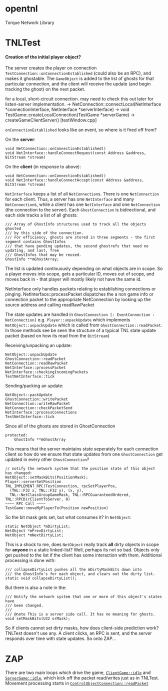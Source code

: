 opentnl
=======

Torque Network Library

# TNLTest

#### Creation of the initial player object?

The server creates the player on connection `TestConnection::onConnectionEstablished` (could
also be an RPC), and makes it ghostable. The `GameObject` is added to the list of ghosts for
that particular connection, and the client will receive the update (and begin tracking the
ghost) on the next packet.  

for a local, short-circuit connection.  may need to check this out later for listen-server 
implementation.
    -> NetConnection::connectLocal(NetInterface *connectionInterface, NetInterface *serverInterface)
    -> void TestGame::createLocalConnection(TestGame *serverGame)
    -> createGameClientServer() [testWindow.cpp]

`onConnectionEstablished` looks like an event, so where is it fired off from?

On the **server**:  

    void NetConnection::onConnectionEstablished()
    void NetInterface::handleConnectRequest(const Address &address, BitStream *stream)

On the **client** (in response to above):  

    void NetConnection::onConnectionEstablished()
    void NetInterface::handleConnectAccept(const Address &address, BitStream *stream)

`NetInterface` keeps a list of all `NetConnection`s. There is one `NetConnection` for each client.
Thus, a server has one `NetInterface` and many `NetConnection`s, while a client has one
`NetInterface` and one `NetConnection` (the connection to the server).  Each `GhostConnection`
is bidirectional, and each side tracks a list of all ghosts:

    /// Array of GhostInfo structures used to track all the objects ghosted 
    /// by this side of the connection.
    /// For efficiency, ghosts are stored in three segments - the first segment contains GhostInfos
    /// that have pending updates, the second ghostrefs that need no updating, and last, free
    /// GhostInfos that may be reused.   
    GhostInfo **mGhostArray;   

The list is updated continuously depending on what objects are in scope.  So a player moves
into scope, gets a particular ID, moves out of scope, and moves back in - that player will
mostly likely not have the same id.

NetInterface only handles packets relating to establishing connections or pinging.
NetInterface::processPacket dispatches the a non game info or connection packet to the 
appropriate NetConnection by looking up the source address and calling readRawPacket

The state updates are handled in `GhostConnection [: EventConnection : NetConnection]`
e.g. `Player::unpackUpdate` which implements `NetObject::unpackUpdate`
which is called from `GhostConnection::readPacket`. In those methods see be seen the structure
of a typical TNL state update packet (based on how its read from the `BitStream`)  

Receiving/unpacking an update:

    NetObject::unpackUpdate
    GhostConnection::readPacket
    NetConnection::readRawPacket
    NetInterface::processPacket
    NetInterface::checkingIncomingPackets
    TestNetInterface::tick

Sending/packing an update:

    NetObject::packUpdate
    GhostConnection::writePacket
    NetConnection::writeRawPacket
    NetConnection::checkPacketSend
    NetInterface::processConnections
    TestNetInterface::tick

Since all of the ghosts are stored in GhostConnection 

    protected:
        GhostInfo **mGhostArray

This means that the server maintains state seperately for each connection client so how do
we ensure that state updates from one `GhostConnection` get updated in every other
`GhostConnection`?  

    // notify the network system that the position state of this object has changed:
    NetObject::setMaskBits(PositionMask);
    Player::serverSetPosition
    TNL_IMPLEMENT_RPC(TestConnection, rpcSetPlayerPos, 
      (TNL::F32 x, TNL::F32 y), (x, y),
      TNL::NetClassGroupGameMask, TNL::RPCGuaranteedOrdered, TNL::RPCDirClientToServer, 0)
    ~~~~ RPC Call ~~~~
    TestGame::moveMyPlayerTo(Position newPosition)

So the bit mask gets set, but what consumes it? In `NetObject`:

    static NetObject *mDirtyList;
    NetObject *mPrevDirtyList;
    NetObject *mNextDirtyList;

This is a shock to me, does `NetObject` really track **all** dirty objects in scope for
**anyone** in a static linked-list?  Well, perhaps its not so bad.  Objects only get pushed
to the list if the client has some interaction with them.  Additional processing is done
with:

    /// collapseDirtyList pushes all the mDirtyMaskBits down into
    /// the GhostInfo's for each object, and clears out the dirty list.
    static void collapseDirtyList();

But there is also a note in the:

    /// Notify the network system that one or more of this object's states have
    /// been changed.
    ///
    /// @note This is a server side call. It has no meaning for ghosts.
    void setMaskBits(U32 orMask);
  
So if clients cannot set dirty masks, how does client-side prediction work?  TNLTest doesn't
use any.  A client clicks, an RPC is sent, and the server responds over time with state
updates.  So onto ZAP...

# ZAP

There are two main loops which drive the game,
[`ClientGame::idle`](https://github.com/kocubinski/opentnl/blob/master/zap/game.cpp#L406)
 and 
[`ServerGame::idle`](https://github.com/kocubinski/opentnl/blob/master/zap/game.cpp#L335R),
which kick off the packet read/writes just as in TNLTest.  Movement processing starts in
[`ControlObjectConnection::readPacket`](https://github.com/kocubinski/opentnl/blob/master/zap/controlObjectConnection.cpp#L132)

